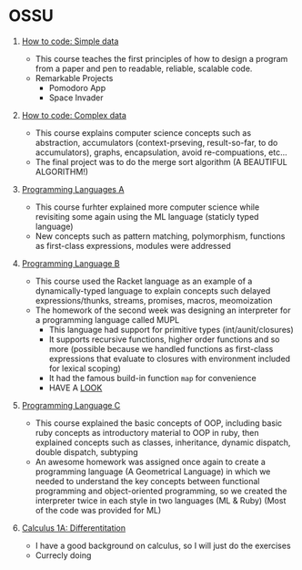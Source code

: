 # OSSU

1. [How to code: Simple data](https://www.edx.org/learn/coding/university-of-british-columbia-how-to-code-simple-data)
   - This course teaches the first principles of how to design a program from a paper and pen to readable, reliable, scalable code.
   - Remarkable Projects
     - Pomodoro App
     - Space Invader
2. [How to code: Complex data](https://www.edx.org/learn/coding/university-of-british-columbia-how-to-code-complex-data)

   - This course explains computer science concepts such as abstraction, accumulators (context-prseving, result-so-far, to do accumulators), graphs, encapsulation, avoid re-compuations, etc...
   - The final project was to do the merge sort algorithm (A BEAUTIFUL ALGORITHM!)

3. [Programming Languages A](https://www.coursera.org/learn/programming-languages)

   - This course furhter explained more computer science while revisiting some again using the ML language (staticly typed language)
   - New concepts such as pattern matching, polymorphism, functions as first-class expressions, modules were addressed

4. [Programming Language B](https://coursera.org/learn/programming-languages-part-b)

   - This course used the Racket language as an example of a dynamically-typed language to explain concepts such delayed expressions/thunks, streams, promises, macros, meomoization
   - The homework of the second week was designing an interpreter for a programming language called MUPL
     - This language had support for primitive types (int/aunit/closures)
     - It supports recursive functions, higher order functions and so more (possible because we handled functions as first-class expressions that evaluate to closures with environment included for lexical scoping)
     - It had the famous build-in function `map` for convenience
     - HAVE A [LOOK](https://github.com/omardoescode/OSSU/blob/main/Prog_lang_B/section6/hw5.rkt)

5. [Programming Language C](https://coursera.org/learn/programming-languages-part-c)

   - This course explained the basic concepts of OOP, including basic ruby concepts as introductory material to OOP in ruby, then explained concepts such as classes, inheritance, dynamic dispatch, double dispatch, subtyping
   - An awesome homework was assigned once again to create a programming language (A Geometrical Language) in which we needed to understand the key concepts between functional programming and object-oriented programming, so we created the interpreter twice in each style in two languages (ML & Ruby) (Most of the code was provided for ML)

6. [Calculus 1A: Differentitation](https://openlearninglibrary.mit.edu/courses/course-v1:MITx+18.01.1x+2T2019/course/)
   - I have a good background on calculus, so I will just do the exercises
   - Currecly doing

